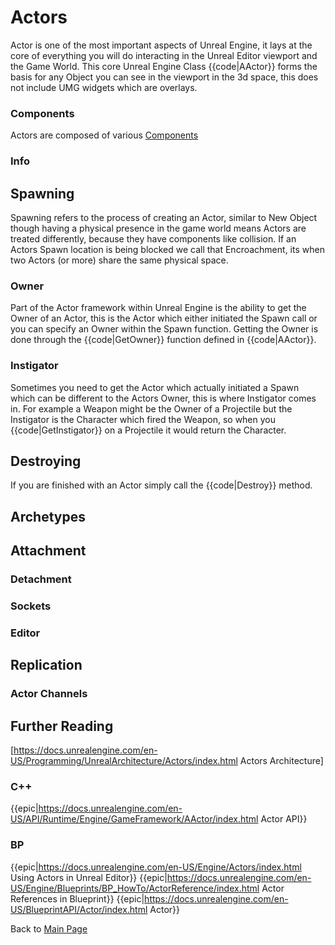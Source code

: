 # Actors
Actor is one of the most important aspects of Unreal Engine, it lays at the core of everything you will do interacting in the Unreal Editor viewport and the Game World. This core Unreal Engine Class {{code|AActor}} forms the basis for any Object you can see in the viewport in the 3d space, this does not include UMG widgets which are overlays.

### Components
Actors are composed of various [Components](Components.md)

### Info

## Spawning
Spawning refers to the process of creating an Actor, similar to New Object though having a physical presence in the game world means Actors are treated differently, because they have components like collision. If an Actors Spawn location is being blocked we call that Encroachment, its when two Actors (or more) share the same physical space.

### Owner
Part of the Actor framework within Unreal Engine is the ability to get the Owner of an Actor, this is the Actor which either initiated the Spawn call or you can specify an Owner within the Spawn function. Getting the Owner is done through the {{code|GetOwner}} function defined in {{code|AActor}}.

### Instigator
Sometimes you need to get the Actor which actually initiated a Spawn which can be different to the Actors Owner, this is where Instigator comes in. For example a Weapon might be the Owner of a Projectile but the Instigator is the Character which fired the Weapon, so when you {{code|GetInstigator}} on a Projectile it would return the Character.

## Destroying
If you are finished with an Actor simply call the {{code|Destroy}} method.

## Archetypes

## Attachment

### Detachment

### Sockets

### Editor

## Replication

### Actor Channels

## Further Reading
[https://docs.unrealengine.com/en-US/Programming/UnrealArchitecture/Actors/index.html Actors Architecture]

### C++
{{epic|https://docs.unrealengine.com/en-US/API/Runtime/Engine/GameFramework/AActor/index.html Actor API}}

### BP
{{epic|https://docs.unrealengine.com/en-US/Engine/Actors/index.html Using Actors in Unreal Editor}}
{{epic|https://docs.unrealengine.com/en-US/Engine/Blueprints/BP_HowTo/ActorReference/index.html Actor References in Blueprint}}
{{epic|https://docs.unrealengine.com/en-US/BlueprintAPI/Actor/index.html Actor}}

Back to [Main Page](../README.md)